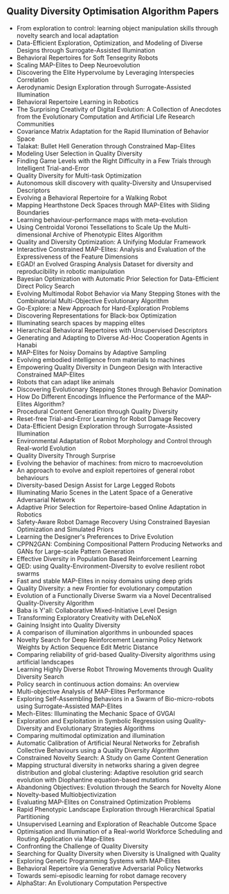 <h2> Quality Diversity Optimisation Algorithm Papers </h2>

<ul>

                             

 <li><a target="_blank" href="https://github.com/manjunath5496/Quality-Diversity-Optimisation-Algorithm-Papers/blob/master/m(1).rar" style="text-decoration:none;">From exploration to control: learning object manipulation skills through novelty search and local adaptation</a></li>

 <li><a target="_blank" href="https://github.com/manjunath5496/Quality-Diversity-Optimisation-Algorithm-Papers/blob/master/m(2).pdf" style="text-decoration:none;">Data-Efficient Exploration, Optimization, and Modeling of Diverse Designs through Surrogate-Assisted Illumination</a></li>

<li><a target="_blank" href="https://github.com/manjunath5496/Quality-Diversity-Optimisation-Algorithm-Papers/blob/master/m(3).pdf" style="text-decoration:none;">Behavioral Repertoires for Soft Tensegrity Robots</a></li>
 <li><a target="_blank" href="https://github.com/manjunath5496/Quality-Diversity-Optimisation-Algorithm-Papers/blob/master/m(4).pdf" style="text-decoration:none;">Scaling MAP-Elites to Deep Neuroevolution</a></li>                              
<li><a target="_blank" href="https://github.com/manjunath5496/Quality-Diversity-Optimisation-Algorithm-Papers/blob/master/m(5).pdf" style="text-decoration:none;">Discovering the Elite Hypervolume by Leveraging Interspecies Correlation</a></li>
<li><a target="_blank" href="https://github.com/manjunath5496/Quality-Diversity-Optimisation-Algorithm-Papers/blob/master/m(6).pdf" style="text-decoration:none;">Aerodynamic Design Exploration through Surrogate-Assisted Illumination</a></li>
 <li><a target="_blank" href="https://github.com/manjunath5496/Quality-Diversity-Optimisation-Algorithm-Papers/blob/master/m(7).pdf" style="text-decoration:none;">Behavioral Repertoire Learning in Robotics</a></li>

 <li><a target="_blank" href="https://github.com/manjunath5496/Quality-Diversity-Optimisation-Algorithm-Papers/blob/master/m(8).pdf" style="text-decoration:none;"> The Surprising Creativity of Digital Evolution: A Collection of Anecdotes from the Evolutionary Computation and Artificial Life Research Communities </a></li>
   <li><a target="_blank" href="https://github.com/manjunath5496/Quality-Diversity-Optimisation-Algorithm-Papers/blob/master/m(9).pdf" style="text-decoration:none;">Covariance Matrix Adaptation for the Rapid Illumination of Behavior Space</a></li>
  
   
 <li><a target="_blank" href="https://github.com/manjunath5496/Quality-Diversity-Optimisation-Algorithm-Papers/blob/master/m(10).pdf" style="text-decoration:none;">Talakat: Bullet Hell Generation through Constrained Map-Elites </a></li>                              
<li><a target="_blank" href="https://github.com/manjunath5496/Quality-Diversity-Optimisation-Algorithm-Papers/blob/master/m(11).pdf" style="text-decoration:none;">Modeling User Selection in Quality Diversity</a></li>
<li><a target="_blank" href="https://github.com/manjunath5496/Quality-Diversity-Optimisation-Algorithm-Papers/blob/master/m(12).pdf" style="text-decoration:none;">Finding Game Levels with the Right Difficulty in a Few Trials through Intelligent Trial-and-Error</a></li>
<li><a target="_blank" href="https://github.com/manjunath5496/Quality-Diversity-Optimisation-Algorithm-Papers/blob/master/m(13).pdf" style="text-decoration:none;">Quality Diversity for Multi-task Optimization</a></li>

<li><a target="_blank" href="https://github.com/manjunath5496/Quality-Diversity-Optimisation-Algorithm-Papers/blob/master/m(14).pdf" style="text-decoration:none;">Autonomous skill discovery with quality-Diversity and Unsupervised Descriptors</a></li>
                              
<li><a target="_blank" href="https://github.com/manjunath5496/Quality-Diversity-Optimisation-Algorithm-Papers/blob/master/m(15).pdf" style="text-decoration:none;">Evolving a Behavioral Repertoire for a Walking Robot</a></li>

<li><a target="_blank" href="https://github.com/manjunath5496/Quality-Diversity-Optimisation-Algorithm-Papers/blob/master/m(16).pdf" style="text-decoration:none;">Mapping Hearthstone Deck Spaces through MAP-Elites with Sliding Boundaries</a></li>

  <li><a target="_blank" href="https://github.com/manjunath5496/Quality-Diversity-Optimisation-Algorithm-Papers/blob/master/m(17).pdf" style="text-decoration:none;">Learning behaviour-performance maps with meta-evolution</a></li>   
  
<li><a target="_blank" href="https://github.com/manjunath5496/Quality-Diversity-Optimisation-Algorithm-Papers/blob/master/m(18).pdf" style="text-decoration:none;">Using Centroidal Voronoi Tessellations to Scale Up the Multi-dimensional Archive of Phenotypic Elites Algorithm</a></li> 

  
<li><a target="_blank" href="https://github.com/manjunath5496/Quality-Diversity-Optimisation-Algorithm-Papers/blob/master/m(19).pdf" style="text-decoration:none;">Quality and Diversity Optimization: A Unifying Modular Framework</a></li> 

<li><a target="_blank" href="https://github.com/manjunath5496/Quality-Diversity-Optimisation-Algorithm-Papers/blob/master/m(20).pdf" style="text-decoration:none;">Interactive Constrained MAP-Elites: Analysis and Evaluation of the Expressiveness of the Feature Dimensions</a></li>

<li><a target="_blank" href="https://github.com/manjunath5496/Quality-Diversity-Optimisation-Algorithm-Papers/blob/master/m(21).pdf" style="text-decoration:none;">EGAD! an Evolved Grasping Analysis Dataset for diversity and reproducibility in robotic manipulation</a></li>
<li><a target="_blank" href="https://github.com/manjunath5496/Quality-Diversity-Optimisation-Algorithm-Papers/blob/master/m(22).pdf" style="text-decoration:none;">Bayesian Optimization with Automatic Prior Selection for Data-Efficient Direct Policy Search</a></li> 
 <li><a target="_blank" href="https://github.com/manjunath5496/Quality-Diversity-Optimisation-Algorithm-Papers/blob/master/m(23).pdf" style="text-decoration:none;">Evolving Multimodal Robot Behavior via Many Stepping Stones with the Combinatorial Multi-Objective Evolutionary Algorithm</a></li> 
 

   <li><a target="_blank" href="https://github.com/manjunath5496/Quality-Diversity-Optimisation-Algorithm-Papers/blob/master/m(24).pdf" style="text-decoration:none;">Go-Explore: a New Approach for Hard-Exploration Problems</a></li>
 
   <li><a target="_blank" href="https://github.com/manjunath5496/Quality-Diversity-Optimisation-Algorithm-Papers/blob/master/m(25).pdf" style="text-decoration:none;">Discovering Representations for Black-box Optimization</a></li>                              
 <li><a target="_blank" href="https://github.com/manjunath5496/Quality-Diversity-Optimisation-Algorithm-Papers/blob/master/m(26).pdf" style="text-decoration:none;">Illuminating search spaces by mapping elites</a></li>
 <li><a target="_blank" href="https://github.com/manjunath5496/Quality-Diversity-Optimisation-Algorithm-Papers/blob/master/m(27).pdf" style="text-decoration:none;">Hierarchical Behavioral Repertoires with Unsupervised Descriptors</a></li>
   
 
   <li><a target="_blank" href="https://github.com/manjunath5496/Quality-Diversity-Optimisation-Algorithm-Papers/blob/master/m(28).pdf" style="text-decoration:none;">Generating and Adapting to Diverse Ad-Hoc Cooperation Agents in Hanabi</a></li>
 
   <li><a target="_blank" href="https://github.com/manjunath5496/Quality-Diversity-Optimisation-Algorithm-Papers/blob/master/m(29).pdf" style="text-decoration:none;">MAP-Elites for Noisy Domains by Adaptive Sampling </a></li>                              

  <li><a target="_blank" href="https://github.com/manjunath5496/Quality-Diversity-Optimisation-Algorithm-Papers/blob/master/m(30).pdf" style="text-decoration:none;">Evolving embodied intelligence from materials to machines</a></li>
 
   <li><a target="_blank" href="https://github.com/manjunath5496/Quality-Diversity-Optimisation-Algorithm-Papers/blob/master/m(31).pdf" style="text-decoration:none;">Empowering Quality Diversity in Dungeon Design with Interactive Constrained MAP-Elites</a></li> 
    <li><a target="_blank" href="https://github.com/manjunath5496/Quality-Diversity-Optimisation-Algorithm-Papers/blob/master/m(32).pdf" style="text-decoration:none;">Robots that can adapt like animals</a></li> 

   <li><a target="_blank" href="https://github.com/manjunath5496/Quality-Diversity-Optimisation-Algorithm-Papers/blob/master/m(33).pdf" style="text-decoration:none;">Discovering Evolutionary Stepping Stones through Behavior Domination</a></li>                              

  <li><a target="_blank" href="https://github.com/manjunath5496/Quality-Diversity-Optimisation-Algorithm-Papers/blob/master/m(34).pdf" style="text-decoration:none;">How Do Different Encodings Influence the Performance of the MAP-Elites Algorithm?</a></li> 
 
  <li><a target="_blank" href="https://github.com/manjunath5496/Quality-Diversity-Optimisation-Algorithm-Papers/blob/master/m(35).pdf" style="text-decoration:none;">Procedural Content Generation through Quality Diversity</a></li> 

  <li><a target="_blank" href="https://github.com/manjunath5496/Quality-Diversity-Optimisation-Algorithm-Papers/blob/master/m(36).pdf" style="text-decoration:none;">Reset-free Trial-and-Error Learning for Robot Damage Recovery</a></li> 
 
<li><a target="_blank" href="https://github.com/manjunath5496/Quality-Diversity-Optimisation-Algorithm-Papers/blob/master/m(37).pdf" style="text-decoration:none;">Data-Efficient Design Exploration through Surrogate-Assisted Illumination</a></li>
 <li><a target="_blank" href="https://github.com/manjunath5496/Quality-Diversity-Optimisation-Algorithm-Papers/blob/master/m(38).pdf" style="text-decoration:none;">Environmental Adaptation of Robot Morphology and Control through Real-world Evolution</a></li>
<li><a target="_blank" href="https://github.com/manjunath5496/Quality-Diversity-Optimisation-Algorithm-Papers/blob/master/m(39).pdf" style="text-decoration:none;">Quality Diversity Through Surprise</a></li>
 <li><a target="_blank" href="https://github.com/manjunath5496/Quality-Diversity-Optimisation-Algorithm-Papers/blob/master/m(40).pdf" style="text-decoration:none;">Evolving the behavior of machines: from micro to macroevolution</a></li>                              
<li><a target="_blank" href="https://github.com/manjunath5496/Quality-Diversity-Optimisation-Algorithm-Papers/blob/master/m(41).pdf" style="text-decoration:none;">An approach to evolve and exploit repertoires of general robot behaviours</a></li>
<li><a target="_blank" href="https://github.com/manjunath5496/Quality-Diversity-Optimisation-Algorithm-Papers/blob/master/m(42).pdf" style="text-decoration:none;">Diversity-based Design Assist for Large Legged Robots</a></li>
 
  <li><a target="_blank" href="https://github.com/manjunath5496/Quality-Diversity-Optimisation-Algorithm-Papers/blob/master/m(43).pdf" style="text-decoration:none;">Illuminating Mario Scenes in the Latent Space of a Generative Adversarial Network</a></li>
 <li><a target="_blank" href="https://github.com/manjunath5496/Quality-Diversity-Optimisation-Algorithm-Papers/blob/master/m(44).pdf" style="text-decoration:none;">Adaptive Prior Selection for Repertoire-based Online Adaptation in Robotics</a></li>
   <li><a target="_blank" href="https://github.com/manjunath5496/Quality-Diversity-Optimisation-Algorithm-Papers/blob/master/m(45).pdf" style="text-decoration:none;">Safety-Aware Robot Damage Recovery Using Constrained Bayesian Optimization and Simulated Priors</a></li>  
   
<li><a target="_blank" href="https://github.com/manjunath5496/Quality-Diversity-Optimisation-Algorithm-Papers/blob/master/m(46).pdf" style="text-decoration:none;">Learning the Designer's Preferences to Drive Evolution</a></li> 
                             
<li><a target="_blank" href="https://github.com/manjunath5496/Quality-Diversity-Optimisation-Algorithm-Papers/blob/master/m(47).pdf" style="text-decoration:none;">CPPN2GAN: Combining Compositional Pattern Producing Networks and GANs for Large-scale Pattern Generation</a></li>
<li><a target="_blank" href="https://github.com/manjunath5496/Quality-Diversity-Optimisation-Algorithm-Papers/blob/master/m(48).pdf" style="text-decoration:none;">Effective Diversity in Population Based Reinforcement Learning</a></li>

<li><a target="_blank" href="https://github.com/manjunath5496/Quality-Diversity-Optimisation-Algorithm-Papers/blob/master/m(49).pdf" style="text-decoration:none;">QED: using Quality-Environment-Diversity to evolve resilient robot swarms</a></li>
                              
<li><a target="_blank" href="https://github.com/manjunath5496/Quality-Diversity-Optimisation-Algorithm-Papers/blob/master/m(50).pdf" style="text-decoration:none;">Fast and stable MAP-Elites in noisy domains using deep grids</a></li>
<li><a target="_blank" href="https://github.com/manjunath5496/Quality-Diversity-Optimisation-Algorithm-Papers/blob/master/m(51).pdf" style="text-decoration:none;">Quality Diversity: a new Frontier for evolutionary computation</a></li>
<li><a target="_blank" href="https://github.com/manjunath5496/Quality-Diversity-Optimisation-Algorithm-Papers/blob/master/m(52).pdf" style="text-decoration:none;">Evolution of a Functionally Diverse Swarm via a Novel Decentralised Quality-Diversity Algorithm</a></li>

<li><a target="_blank" href="https://github.com/manjunath5496/Quality-Diversity-Optimisation-Algorithm-Papers/blob/master/m(53).pdf" style="text-decoration:none;">Baba is Y'all: Collaborative Mixed-Initiative Level Design</a></li>
 
<li><a target="_blank" href="https://github.com/manjunath5496/Quality-Diversity-Optimisation-Algorithm-Papers/blob/master/m(54).pdf" style="text-decoration:none;">Transforming Exploratory Creativity with DeLeNoX </a></li>

<li><a target="_blank" href="https://github.com/manjunath5496/Quality-Diversity-Optimisation-Algorithm-Papers/blob/master/m(55).pdf" style="text-decoration:none;">Gaining Insight into Quality Diversity</a></li>
 
  <li><a target="_blank" href="https://github.com/manjunath5496/Quality-Diversity-Optimisation-Algorithm-Papers/blob/master/m(56).pdf" style="text-decoration:none;">A comparison of illumination algorithms in unbounded spaces </a></li>                              

  <li><a target="_blank" href="https://github.com/manjunath5496/Quality-Diversity-Optimisation-Algorithm-Papers/blob/master/m(57).pdf" style="text-decoration:none;">Novelty Search for Deep Reinforcement Learning Policy Network Weights by Action Sequence Edit Metric Distance</a></li>
 
   <li><a target="_blank" href="https://github.com/manjunath5496/Quality-Diversity-Optimisation-Algorithm-Papers/blob/master/m(58).pdf" style="text-decoration:none;">Comparing reliability of grid-based Quality-Diversity algorithms using artificial landscapes</a></li>
    <li><a target="_blank" href="https://github.com/manjunath5496/Quality-Diversity-Optimisation-Algorithm-Papers/blob/master/m(59).pdf" style="text-decoration:none;">Learning Highly Diverse Robot Throwing Movements through Quality Diversity Search</a></li>
 
  <li><a target="_blank" href="https://github.com/manjunath5496/Quality-Diversity-Optimisation-Algorithm-Papers/blob/master/m(60).pdf" style="text-decoration:none;">Policy search in continuous action domains: An overview </a></li>
 
   <li><a target="_blank" href="https://github.com/manjunath5496/Quality-Diversity-Optimisation-Algorithm-Papers/blob/master/m(61).pdf" style="text-decoration:none;">Multi-objective Analysis of MAP-Elites Performance</a></li>
 
   <li><a target="_blank" href="https://github.com/manjunath5496/Quality-Diversity-Optimisation-Algorithm-Papers/blob/master/m(62).pdf" style="text-decoration:none;">Exploring Self-Assembling Behaviors in a Swarm of Bio-micro-robots using Surrogate-Assisted MAP-Elites</a></li>
 
   <li><a target="_blank" href="https://github.com/manjunath5496/Quality-Diversity-Optimisation-Algorithm-Papers/blob/master/m(63).pdf" style="text-decoration:none;">Mech-Elites: Illuminating the Mechanic Space of GVGAI</a></li>                              

  <li><a target="_blank" href="https://github.com/manjunath5496/Quality-Diversity-Optimisation-Algorithm-Papers/blob/master/m(64).pdf" style="text-decoration:none;">Exploration and Exploitation in Symbolic Regression using Quality-Diversity and Evolutionary Strategies Algorithms</a></li>
 
   <li><a target="_blank" href="https://github.com/manjunath5496/Quality-Diversity-Optimisation-Algorithm-Papers/blob/master/m(65).pdf" style="text-decoration:none;">Comparing multimodal optimization and illumination </a></li> 

   <li><a target="_blank" href="https://github.com/manjunath5496/Quality-Diversity-Optimisation-Algorithm-Papers/blob/master/m(66).pdf" style="text-decoration:none;">Automatic Calibration of Artificial Neural Networks for Zebrafish Collective Behaviours using a Quality Diversity Algorithm</a></li> 
 
   <li><a target="_blank" href="https://github.com/manjunath5496/Quality-Diversity-Optimisation-Algorithm-Papers/blob/master/m(67).pdf" style="text-decoration:none;">Constrained Novelty Search: A Study on Game Content Generation</a></li>                              

  <li><a target="_blank" href="https://github.com/manjunath5496/Quality-Diversity-Optimisation-Algorithm-Papers/blob/master/m(68).pdf" style="text-decoration:none;">Mapping structural diversity in networks sharing a given degree distribution and global clustering: Adaptive resolution grid search evolution with Diophantine equation-based mutations</a></li> 
 
  
   <li><a target="_blank" href="https://github.com/manjunath5496/Quality-Diversity-Optimisation-Algorithm-Papers/blob/master/m(69).pdf" style="text-decoration:none;">Abandoning Objectives: Evolution through the Search for Novelty Alone</a></li>                              

  <li><a target="_blank" href="https://github.com/manjunath5496/Quality-Diversity-Optimisation-Algorithm-Papers/blob/master/m(70).pdf" style="text-decoration:none;">Novelty-based Multiobjectivization</a></li> 
  
 
 <li><a target="_blank" href="https://github.com/manjunath5496/Quality-Diversity-Optimisation-Algorithm-Papers/blob/master/m(71).pdf" style="text-decoration:none;">Evaluating MAP-Elites on Constrained Optimization Problems</a></li>
 
 <li><a target="_blank" href="https://github.com/manjunath5496/Quality-Diversity-Optimisation-Algorithm-Papers/blob/master/m(72).pdf" style="text-decoration:none;">Rapid Phenotypic Landscape Exploration through Hierarchical Spatial Partitioning</a></li> 
 
 
 <li><a target="_blank" href="https://github.com/manjunath5496/Quality-Diversity-Optimisation-Algorithm-Papers/blob/master/m(73).pdf" style="text-decoration:none;">Unsupervised Learning and Exploration of Reachable Outcome Space</a></li>
  <li><a target="_blank" href="https://github.com/manjunath5496/Quality-Diversity-Optimisation-Algorithm-Papers/blob/master/m(74).pdf" style="text-decoration:none;">Optimisation and Illumination of a Real-world Workforce Scheduling and Routing Application via Map-Elites</a></li>
    <li><a target="_blank" href="https://github.com/manjunath5496/Quality-Diversity-Optimisation-Algorithm-Papers/blob/master/m(75).pdf" style="text-decoration:none;">Confronting the Challenge of Quality Diversity</a></li>                        
<li><a target="_blank" href="https://github.com/manjunath5496/Quality-Diversity-Optimisation-Algorithm-Papers/blob/master/m(76).pdf" style="text-decoration:none;">Searching for Quality Diversity when Diversity is Unaligned with Quality</a></li>

 <li><a target="_blank" href="https://github.com/manjunath5496/Quality-Diversity-Optimisation-Algorithm-Papers/blob/master/m(77).pdf" style="text-decoration:none;">Exploring Genetic Programming Systems with MAP-Elites</a></li> 
 
 
 <li><a target="_blank" href="https://github.com/manjunath5496/Quality-Diversity-Optimisation-Algorithm-Papers/blob/master/m(78).pdf" style="text-decoration:none;">Behavioral Repertoire via Generative Adversarial Policy Networks</a></li>
  <li><a target="_blank" href="https://github.com/manjunath5496/Quality-Diversity-Optimisation-Algorithm-Papers/blob/master/m(79).pdf" style="text-decoration:none;">Towards semi-episodic learning for robot damage recovery</a></li>


 <li><a target="_blank" href="https://github.com/manjunath5496/Quality-Diversity-Optimisation-Algorithm-Papers/blob/master/m(80).pdf" style="text-decoration:none;">AlphaStar: An Evolutionary Computation Perspective</a></li> 
 
 
 </ul>
